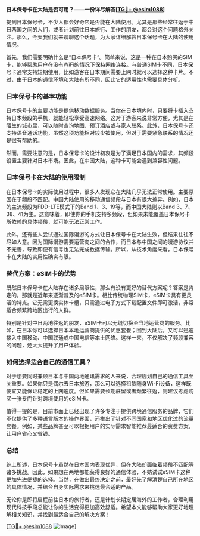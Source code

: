 **日本保号卡在大陆是否可用？——一份详尽解答[[TG💪+ @esim1088](https://t.me/s/esim1088)]**

提到日本保号卡，不少人都会好奇它是否能在大陆使用。尤其是那些经常往返于中日两国之间的人们，或者计划前往日本旅行、工作的朋友，都会对这个问题格外关注。那么，今天我们就来聊聊这个话题，为大家详细解答日本保号卡在大陆的使用情况。

首先，我们需要明确什么是“日本保号卡”。简单来说，这是一种在日本购买的SIM卡，能够帮助用户在没有WiFi的情况下保持网络连接。与普通SIM卡不同，日本保号卡通常支持短期使用，比如游客在日本期间需要上网时就可以选择这种卡片。不过，由于日本的通信环境和大陆有所不同，因此它的适用性也需要具体分析。

### 日本保号卡的基本功能

日本保号卡的主要功能是提供移动数据服务。当你在日本境内时，只要将卡插入支持日本频段的手机，就能轻松享受高速网络。这对于游客来说非常方便，尤其是在陌生的城市里，可以随时查询地图、预订酒店或与家人联系。此外，日本保号卡还支持语音通话功能，虽然这项功能相对较少被使用，但对于需要紧急联系的情况还是很有帮助的。

然而，需要注意的是，日本保号卡的设计初衷是为了满足日本国内的需求，其频段设置主要针对日本市场。因此，在中国大陆，这种卡可能会遇到兼容性问题。

### 日本保号卡在大陆的使用限制

在日本保号卡的实际使用过程中，很多人发现它在大陆几乎无法正常使用。主要原因在于频段不匹配。中国大陆使用的移动通信频段与日本有很大差异。例如，日本的主流频段为FDD-LTE模式下的Band 1、3、19等，而中国大陆则以Band 3、7、38、41为主。这意味着，即使你的手机支持多频段，但如果未能覆盖日本保号卡所依赖的具体频段，就可能无法正常工作。

此外，还有些人尝试通过国际漫游的方式让日本保号卡在大陆生效，但结果往往不尽如人意。因为国际漫游需要运营商之间的合作，而日本与中国之间的漫游协议并不完善，导致即便有信号也无法完成数据传输。所以，从技术角度来看，日本保号卡在大陆的实用性确实有限。

### 替代方案：eSIM卡的优势

既然日本保号卡在大陆存在诸多局限性，那么有没有更好的替代方案呢？答案是肯定的，那就是近年来逐渐普及的eSIM卡。相比传统物理SIM卡，eSIM卡具有更灵活的特点。它无需更换实体卡槽，只需通过电子方式下载配置文件即可激活，非常适合频繁跨地区出行的人群。

特别是针对中日两地往返的朋友，eSIM卡可以无缝切换至当地运营商的服务。比如，在日本你可以选择日本本地运营商提供的优惠套餐；回到大陆后，又可以迅速接入中国移动、中国联通或中国电信等本土网络。这样一来，不仅解决了频段兼容的问题，还大大提升了用户体验。

### 如何选择适合自己的通信工具？

对于想要同时兼顾日本与中国两地通讯需求的人来说，合理规划自己的通信工具至关重要。如果你只是偶尔去日本旅游，那么可以选择租赁随身Wi-Fi设备，这样既便宜又能保证稳定的上网速度。但如果需要长期驻留或者频繁往返，则建议考虑购买一张专门针对跨境使用的eSIM卡。

值得一提的是，目前市面上已经出现了许多专注于提供跨境通信服务的品牌，它们不仅提供了多种语言版本的操作界面，还推出了针对不同国家和地区优化过的流量套餐。例如，某些品牌甚至可以根据用户的实际需求智能推荐最适合的资费方案，让用户省心又省钱。

### 总结

综上所述，日本保号卡虽然在日本国内表现优异，但在大陆却面临着频段不匹配等诸多挑战。因此，如果想在两地都能获得良好的通信体验，不妨试试eSIM卡这种更加先进便捷的选择。当然，在做出最终决定之前，最好先了解清楚自己所在地区的具体情况，并结合自身实际需求来挑选最合适的产品。

无论你是即将启程前往日本的旅行者，还是计划长期定居海外的工作者，合理利用现代科技手段总能让你的生活变得更加高效舒适。希望本文能够帮助大家更好地理解相关知识，并找到最适合自己的解决方案！

[[TG💪+ @esim1088](https://t.me/s/esim1088) ![Image](https://i.postimg.cc/4NQfJmqS/Snipaste-2025-05-13-00-14-12.png)]